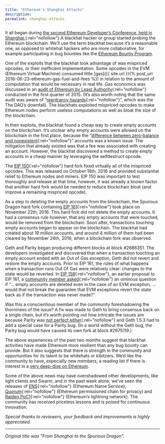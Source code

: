 ```yaml
---
title: "Ethereum's Shanghai Attacks"
description:
permalink: shanghai-attacks
---
```


It all began during  [the second Ethereum Developer’s Conference, held in Shanghai.](https://media.consensys.net/2016/10/07/international-blockchain-week-2016-recap/){:rel="nofollow"}  A blackhat hacker or group started probing the Ethereum blockchain. We’ll use the term blackhat because it’s a reasonable one, as opposed to whitehat hackers who are more collaborative, for example participating in bug bounties like the  [Ethereum Bounty Program](http://bounty.ethereum.org/).  
  
One of the exploits that the blackhat took advantage of was mispriced opcodes, or their inefficient implementation. Some opcodes in the EVM (Ethereum Virtual Machine) consumed little  [gas]({{ site.url }}{% post_url 2016-06-23-ethereum-gas-fuel-and-fees %})  in relation to the amount of computation that would be necessary in real life. Gas economics was discussed in an  [audit of Ethereum by Least Authority](https://github.com/LeastAuthority/ethereum-analyses){:rel="nofollow"}  conducted in the first quarter of 2015. (It’s also worth noting that the same audit was aware of “[reentrancy hazards](https://github.com/LeastAuthority/ethereum-analyses/blob/master/GasEcon.md){:rel="nofollow"}”, which was the The DAO’s downfall). The blackhats exploited mispriced opcodes to make Ethereum nodes perform useless computations as well as bloat the size of the blockchain.  
  
In their exploits, the blackhat found a cheap way to create empty accounts on the blockchain. It’s unclear why empty accounts were allowed on the blockchain in the first place, because the “[difference between zero-balance and nonexistent](https://github.com/ethereum/wiki/wiki/subtleties){:rel="nofollow"}” accounts was a known issue. The mitigation that already existed was that a fee was associated with creating an account. However, the blackhat discovered a method to create empty accounts in a cheap manner by leveraging the selfdestruct opcode.  
  
The  [EIP 150](https://github.com/ethereum/EIPs/issues/150){:rel="nofollow"}  hard fork fixed virtually all of the mispriced opcodes. This was released on October 18th, 2016 and provided substantial relief to Ethereum nodes and miners. EIP 150 was important to test thoroughly and release at that time, however, it was already a known factor that another hard fork would be needed to reduce blockchain bloat (and improve a remaining mispriced opcode).  
  
As a step to deleting the empty accounts from the blockchain, the Spurious Dragon hard fork containing  [EIP 161](https://github.com/ethereum/EIPs/issues/161){:rel="nofollow"}  took place on November 22th, 2016. This hard fork did not delete the empty accounts. It had a consensus rule however, that any empty accounts that were touched, would be removed from the blockchain. Soon after, transactions touching empty accounts began to appear on the blockchain. The blackhat had created about 19 million accounts, and around 4 million of them had been cleared by November 24th, 2016, when a blockchain fork was observed.  
  
Geth and Parity began producing different blocks at block #2686351. The developers investigated and discovered that when a transaction touching an empty account ended with an Out of Gas exception, Geth did not revert and restore the empty accounts. Prior to EIP 161, the rules of what happens when a transaction runs Out Of Gas were relatively clear: changes to the state would be reverted. In  [EIP 158](https://github.com/ethereum/EIPs/issues/158){:rel="nofollow"}, an earlier proposal to EIP 161, a  [community member asked](https://github.com/ethereum/EIPs/issues/158#issuecomment-255537140){:rel="nofollow"}  an ominous question if “… empty accounts are deleted even in the case of an EVM exception, … would that not break the guarantee that EVM exceptions revert the state back as if the transaction was never made?”  
  
Was this a conscientious member of the community foreshadowing the thorniness of the issue? A fix was made to Geth to bring consensus back on a single chain, but it’s worth pointing out how intricate the issues are because Parity was  [not perfect either](https://github.com/ethereum/go-ethereum/pull/3341/files#r89547994){:rel="nofollow"}  and Geth 1.5.3 had to add a special case for a Parity bug. (In a world without the Geth bug, the Parity bug would have caused its own fork at block #2675119.)  
  
The above experiences of the past two months suggest that blackhat activities have made Ethereum more resilient than any bug bounty can provide. But it also suggests that there is strength in the community and opportunities for its talent to be whitehats or kibitzers.  We’d like the community to have, especially new members, a reading list if there is interest in a  [very deep-dive on Ethereum](https://medium.com/@ConsenSys/very-deep-dive-on-ethereum-reading-list-f5b1122e5990#.22j52wpgt).

Some of the above news may have overshadowed other developments, like light clients and Swarm, and in the past week alone, we’ve seen the releases of  [ENS](https://old.reddit.com/r/ethereum/comments/5ehpr7/ens_has_officially_launched_on_the_ropsten_testnet){:rel="nofollow"}  (Ethereum Name Service),  [Quorum](https://github.com/jpmorganchase/quorum){:rel="nofollow"}  (Ethereum permissioned chain for privacy) and  [Raiden PoC1](https://github.com/raiden-network/raiden/releases/tag/PoC-1){:rel="nofollow"}  (Ethereum’s lightning network). The community has received priceless lessons and is poised for continuous innovation.

_Special thanks to reviewers, your feedback and improvements is highly appreciated._
* * *
_Original title was "From Shanghai to the Spurious Dragon"._

